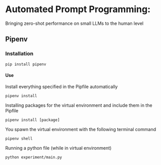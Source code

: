 # Automated Prompt Programming: 
Bringing zero-shot performance on small LLMs to the human level

## Pipenv
### Installation
```
pip install pipenv
```

#### Use
Install everything specified in the Pipfile automatically
```
pipenv install
```

Installing packages for the virtual environment and include them in the Pipfile
```
pipenv install [package]
```

You spawn the virtual environment with the following terminal command
```
pipenv shell
```
Running a python file (while in virtual environment)
```
python experiment/main.py
```